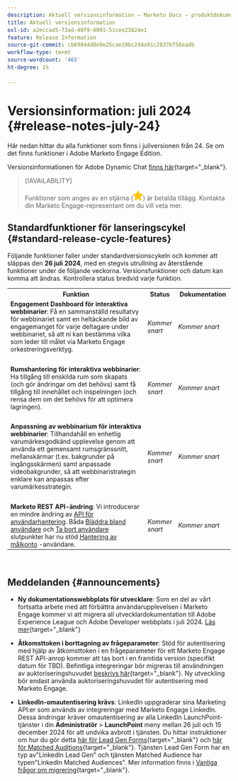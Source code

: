 ```yaml
---
description: Aktuell versionsinformation – Marketo Docs – produktdokumentation
title: Aktuell versionsinformation
exl-id: a2eccad5-73ad-48f9-8091-51cee23824e1
feature: Release Information
source-git-commit: cb69844d8e9e25cae19bc2d4a91c28376f58eadb
workflow-type: tm+mt
source-wordcount: '465'
ht-degree: 1%

---
```


# Versionsinformation: juli 2024 {#release-notes-july-24}

Här nedan hittar du alla funktioner som finns i juliversionen från 24. Se om det finns funktioner i Adobe Marketo Engage Edition.

Versionsinformationen för Adobe Dynamic Chat [finns här](/help/marketo/release-notes/dynamic-chat.md){target="_blank"}.

>[!AVAILABILITY]
>
>Funktioner som anges av en stjärna (![stjärna](assets/yellow-star.png)) är betalda tillägg. Kontakta din Marketo Engage-representant om du vill veta mer.

## Standardfunktioner för lanseringscykel {#standard-release-cycle-features}

Följande funktioner faller under standardversionscykeln och kommer att släppas den **26 juli 2024**, med en stegvis utrullning av återstående funktioner under de följande veckorna. Versionsfunktioner och datum kan komma att ändras. Kontrollera status bredvid varje funktion.

<table style="table-layout:auto"> 
 <tbody> 
  <tr> 
   <th style="width:65%">Funktion</th> 
   <th style="width:10%">Status</th>
   <th style="width:25%">Dokumentation</th>
  </tr>
     <tr> 
   <td><strong>Engagement Dashboard för interaktiva webbinarier</strong>: Få en sammanställd resultatvy för webbinariet samt en heltäckande bild av engagemanget för varje deltagare under webbinariet, så att ni kan bestämma vilka som leder till målet via Marketo Engage orkestreringsverktyg.</td> 
    <td><i>Kommer snart</i></td>
   <td><i>Kommer snart</i></td>
  </tr>
  <tr> 
   <td> </td> 
   <td> </td>
   <td> </td>
  </tr>
  </tr>
     <tr> 
   <td><strong>Rumshantering för interaktiva webbinarier</strong>: Ha tillgång till enskilda rum som skapats (och gör ändringar om det behövs) samt få tillgång till innehållet och inspelningen (och rensa dem om det behövs för att optimera lagringen).</td> 
    <td><i>Kommer snart</i></td>
   <td><i>Kommer snart</i></td>
  </tr>
  <tr> 
   <td> </td> 
   <td> </td>
   <td> </td>
  </tr>
  </tr>
     <tr> 
   <td><strong>Anpassning av webbinarium för interaktiva webbinarier</strong>: Tillhandahåll en enhetlig varumärkesgodkänd upplevelse genom att använda ett gemensamt rumsgränssnitt, mellanskärmar (t.ex. bakgrunder på ingångsskärmen) samt anpassade videobakgrunder, så att webbinaristrategin enklare kan anpassas efter varumärkesstrategin.</td> 
    <td><i>Kommer snart</i></td>
   <td><i>Kommer snart</i></td>
  </tr>
  <tr> 
   <td> </td> 
   <td> </td>
   <td> </td>
  </tr>
  </tr>
     <tr> 
   <td><strong>Marketo REST API-ändring</strong>: Vi introducerar en mindre ändring av <a href="https://developers.marketo.com/rest-api/user-management/">API för användarhantering</a>. Båda <a href="https://developers.marketo.com/rest-api/user-management/#browse_users">Bläddra bland användare</a> och <a href="https://developers.marketo.com/rest-api/user-management/#delete_user">Ta bort användare</a> slutpunkter har nu stöd <a href="/help/marketo/product-docs/target-account-management/setup-tam/target-account-management-overview.md">Hantering av målkonto</a> -användare.</td> 
   <td><i>Kommer snart</i></td>
   <td><i>Kommer snart</i></td>
  </tr>
 </tbody> 
</table>
<br/>

## Meddelanden {#announcements}

* **Ny dokumentationswebbplats för utvecklare**: Som en del av vårt fortsatta arbete med att förbättra användarupplevelsen i Marketo Engage kommer vi att migrera all utvecklardokumentation till Adobe Experience League och Adobe Developer webbplats i juli 2024. [Läs mer](https://nation.marketo.com/t5/employee-blogs/new-developer-documentation-website/ba-p/351055){target="_blank"}

* **Åtkomsttoken i borttagning av frågeparameter**: Stöd för autentisering med hjälp av åtkomsttoken i en frågeparameter för ett Marketo Engage REST API-anrop kommer att tas bort i en framtida version (specifikt datum för TBD). Befintliga integreringar bör migreras till användningen av auktoriseringshuvudet [beskrivs här](https://developers.marketo.com/rest-api/authentication/){target="_blank"}. Ny utveckling bör endast använda auktoriseringshuvudet för autentisering med Marketo Engage.

* **LinkedIn-omautentisering krävs**: LinkedIn uppgraderar sina Marketing API:er som används av integreringar med Marketo Engage LinkedIn. Dessa ändringar kräver omautentisering av alla LinkedIn LaunchPoint-tjänster i din **Administratör** > **LaunchPoint** meny mellan 26 juli och 15 december 2024 för att undvika avbrott i tjänsten. Du hittar instruktioner om hur du gör detta [här för Lead Gen Forms](/help/marketo/product-docs/demand-generation/social/social-functions/set-up-linkedin-lead-gen-forms.md){target="_blank"} och [här för Matched Auditions](/help/marketo/product-docs/demand-generation/ad-network-integrations/add-linkedin-matched-audiences-as-a-launchpoint-service.md){target="_blank"}. Tjänsten Lead Gen Form har en typ av&quot;LinkedIn Lead Gen&quot; och tjänsten Matched Audience har typen&quot;LinkedIn Matched Audiences&quot;. Mer information finns i [Vanliga frågor om migrering](https://nation.marketo.com/t5/employee-blogs/linkedin-re-authentication-required/ba-p/347794){target="_blank"}.
